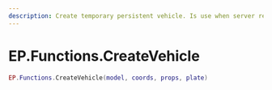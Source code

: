 ```yaml
---
description: Create temporary persistent vehicle. Is use when server reboot.
---
```


# EP.Functions.CreateVehicle



```lua
EP.Functions.CreateVehicle(model, coords, props, plate)
```
